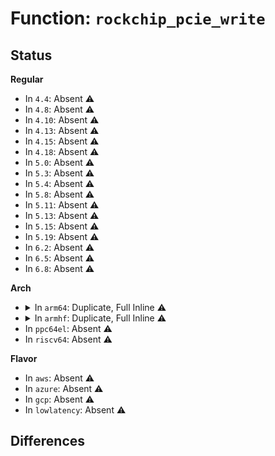 # Function: <code>rockchip_pcie_write</code>

## Status
<b>Regular</b>
<ul>
<li>
In <code>4.4</code>: Absent ⚠️
</li>
<li>
In <code>4.8</code>: Absent ⚠️
</li>
<li>
In <code>4.10</code>: Absent ⚠️
</li>
<li>
In <code>4.13</code>: Absent ⚠️
</li>
<li>
In <code>4.15</code>: Absent ⚠️
</li>
<li>
In <code>4.18</code>: Absent ⚠️
</li>
<li>
In <code>5.0</code>: Absent ⚠️
</li>
<li>
In <code>5.3</code>: Absent ⚠️
</li>
<li>
In <code>5.4</code>: Absent ⚠️
</li>
<li>
In <code>5.8</code>: Absent ⚠️
</li>
<li>
In <code>5.11</code>: Absent ⚠️
</li>
<li>
In <code>5.13</code>: Absent ⚠️
</li>
<li>
In <code>5.15</code>: Absent ⚠️
</li>
<li>
In <code>5.19</code>: Absent ⚠️
</li>
<li>
In <code>6.2</code>: Absent ⚠️
</li>
<li>
In <code>6.5</code>: Absent ⚠️
</li>
<li>
In <code>6.8</code>: Absent ⚠️
</li>
</ul>
<b>Arch</b>
<ul>
<li>
<details>
<summary>In <code>arm64</code>: Duplicate, Full Inline ⚠️</summary>

**Collision:** Static Duplication

**Inline:** Full

**Transformation:** False

**Instances:**

```
In drivers/pci/controller/pcie-rockchip.c (ffff8000107282f4)
Location: drivers/pci/controller/pcie-rockchip.h:323
Inline: True
Inline callers:
  - drivers/pci/controller/pcie-rockchip.c:rockchip_pcie_cfg_configuration_accesses
  - drivers/pci/controller/pcie-rockchip.c:rockchip_pcie_cfg_configuration_accesses
  - drivers/pci/controller/pcie-rockchip.c:rockchip_pcie_cfg_configuration_accesses
  - drivers/pci/controller/pcie-rockchip.c:rockchip_pcie_cfg_configuration_accesses
  - drivers/pci/controller/pcie-rockchip.c:rockchip_pcie_cfg_configuration_accesses
  - drivers/pci/controller/pcie-rockchip.c:rockchip_pcie_init_port
  - drivers/pci/controller/pcie-rockchip.c:rockchip_pcie_init_port
  - drivers/pci/controller/pcie-rockchip.c:rockchip_pcie_init_port
```
```
In drivers/pci/controller/pcie-rockchip-ep.c (ffff800010729678)
Location: drivers/pci/controller/pcie-rockchip.h:323
Inline: True
Inline callers:
  - drivers/pci/controller/pcie-rockchip-ep.c:rockchip_pcie_ep_probe
  - drivers/pci/controller/pcie-rockchip-ep.c:rockchip_pcie_ep_probe
  - drivers/pci/controller/pcie-rockchip-ep.c:rockchip_pcie_ep_start
  - drivers/pci/controller/pcie-rockchip-ep.c:rockchip_pcie_ep_set_msi
  - drivers/pci/controller/pcie-rockchip-ep.c:rockchip_pcie_ep_unmap_addr
  - drivers/pci/controller/pcie-rockchip-ep.c:rockchip_pcie_ep_unmap_addr
  - drivers/pci/controller/pcie-rockchip-ep.c:rockchip_pcie_ep_unmap_addr
  - drivers/pci/controller/pcie-rockchip-ep.c:rockchip_pcie_ep_unmap_addr
  - drivers/pci/controller/pcie-rockchip-ep.c:rockchip_pcie_ep_unmap_addr
  - drivers/pci/controller/pcie-rockchip-ep.c:rockchip_pcie_ep_unmap_addr
  - drivers/pci/controller/pcie-rockchip-ep.c:rockchip_pcie_ep_clear_bar
  - drivers/pci/controller/pcie-rockchip-ep.c:rockchip_pcie_ep_clear_bar
  - drivers/pci/controller/pcie-rockchip-ep.c:rockchip_pcie_ep_clear_bar
  - drivers/pci/controller/pcie-rockchip-ep.c:rockchip_pcie_ep_set_bar
  - drivers/pci/controller/pcie-rockchip-ep.c:rockchip_pcie_ep_set_bar
  - drivers/pci/controller/pcie-rockchip-ep.c:rockchip_pcie_ep_set_bar
  - drivers/pci/controller/pcie-rockchip-ep.c:rockchip_pcie_ep_write_header
  - drivers/pci/controller/pcie-rockchip-ep.c:rockchip_pcie_ep_write_header
  - drivers/pci/controller/pcie-rockchip-ep.c:rockchip_pcie_ep_write_header
  - drivers/pci/controller/pcie-rockchip-ep.c:rockchip_pcie_ep_write_header
  - drivers/pci/controller/pcie-rockchip-ep.c:rockchip_pcie_ep_write_header
  - drivers/pci/controller/pcie-rockchip-ep.c:rockchip_pcie_ep_write_header
```
</details>
</li>
<li>
<details>
<summary>In <code>armhf</code>: Duplicate, Full Inline ⚠️</summary>

**Collision:** Static Duplication

**Inline:** Full

**Transformation:** False

**Instances:**

```
In drivers/pci/controller/pcie-rockchip.c (c08b35fc)
Location: drivers/pci/controller/pcie-rockchip.h:323
Inline: True
Inline callers:
  - drivers/pci/controller/pcie-rockchip.c:rockchip_pcie_cfg_configuration_accesses
  - drivers/pci/controller/pcie-rockchip.c:rockchip_pcie_cfg_configuration_accesses
  - drivers/pci/controller/pcie-rockchip.c:rockchip_pcie_cfg_configuration_accesses
  - drivers/pci/controller/pcie-rockchip.c:rockchip_pcie_cfg_configuration_accesses
  - drivers/pci/controller/pcie-rockchip.c:rockchip_pcie_cfg_configuration_accesses
  - drivers/pci/controller/pcie-rockchip.c:rockchip_pcie_init_port
  - drivers/pci/controller/pcie-rockchip.c:rockchip_pcie_init_port
  - drivers/pci/controller/pcie-rockchip.c:rockchip_pcie_init_port
```
```
In drivers/pci/controller/pcie-rockchip-ep.c (c08b448c)
Location: drivers/pci/controller/pcie-rockchip.h:323
Inline: True
Inline callers:
  - drivers/pci/controller/pcie-rockchip-ep.c:rockchip_pcie_ep_probe
  - drivers/pci/controller/pcie-rockchip-ep.c:rockchip_pcie_ep_probe
  - drivers/pci/controller/pcie-rockchip-ep.c:rockchip_pcie_ep_start
  - drivers/pci/controller/pcie-rockchip-ep.c:rockchip_pcie_ep_set_msi
  - drivers/pci/controller/pcie-rockchip-ep.c:rockchip_pcie_ep_unmap_addr
  - drivers/pci/controller/pcie-rockchip-ep.c:rockchip_pcie_ep_unmap_addr
  - drivers/pci/controller/pcie-rockchip-ep.c:rockchip_pcie_ep_unmap_addr
  - drivers/pci/controller/pcie-rockchip-ep.c:rockchip_pcie_ep_unmap_addr
  - drivers/pci/controller/pcie-rockchip-ep.c:rockchip_pcie_ep_unmap_addr
  - drivers/pci/controller/pcie-rockchip-ep.c:rockchip_pcie_ep_unmap_addr
  - drivers/pci/controller/pcie-rockchip-ep.c:rockchip_pcie_ep_map_addr
  - drivers/pci/controller/pcie-rockchip-ep.c:rockchip_pcie_ep_map_addr
  - drivers/pci/controller/pcie-rockchip-ep.c:rockchip_pcie_ep_map_addr
  - drivers/pci/controller/pcie-rockchip-ep.c:rockchip_pcie_ep_map_addr
  - drivers/pci/controller/pcie-rockchip-ep.c:rockchip_pcie_ep_map_addr
  - drivers/pci/controller/pcie-rockchip-ep.c:rockchip_pcie_ep_map_addr
  - drivers/pci/controller/pcie-rockchip-ep.c:rockchip_pcie_ep_clear_bar
  - drivers/pci/controller/pcie-rockchip-ep.c:rockchip_pcie_ep_clear_bar
  - drivers/pci/controller/pcie-rockchip-ep.c:rockchip_pcie_ep_clear_bar
  - drivers/pci/controller/pcie-rockchip-ep.c:rockchip_pcie_ep_set_bar
  - drivers/pci/controller/pcie-rockchip-ep.c:rockchip_pcie_ep_set_bar
  - drivers/pci/controller/pcie-rockchip-ep.c:rockchip_pcie_ep_set_bar
  - drivers/pci/controller/pcie-rockchip-ep.c:rockchip_pcie_ep_write_header
  - drivers/pci/controller/pcie-rockchip-ep.c:rockchip_pcie_ep_write_header
  - drivers/pci/controller/pcie-rockchip-ep.c:rockchip_pcie_ep_write_header
  - drivers/pci/controller/pcie-rockchip-ep.c:rockchip_pcie_ep_write_header
  - drivers/pci/controller/pcie-rockchip-ep.c:rockchip_pcie_ep_write_header
  - drivers/pci/controller/pcie-rockchip-ep.c:rockchip_pcie_ep_write_header
```
</details>
</li>
<li>
In <code>ppc64el</code>: Absent ⚠️
</li>
<li>
In <code>riscv64</code>: Absent ⚠️
</li>
</ul>
<b>Flavor</b>
<ul>
<li>
In <code>aws</code>: Absent ⚠️
</li>
<li>
In <code>azure</code>: Absent ⚠️
</li>
<li>
In <code>gcp</code>: Absent ⚠️
</li>
<li>
In <code>lowlatency</code>: Absent ⚠️
</li>
</ul>

## Differences
